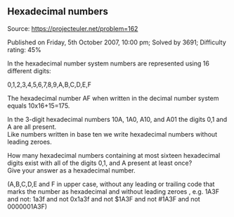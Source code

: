 Hexadecimal numbers
-------------------

Source: https://projecteuler.net/problem=162

Published on Friday, 5th October 2007, 10:00 pm; Solved by 3691;
Difficulty rating: 45%

In the hexadecimal number system numbers are represented using 16
different digits:

0,1,2,3,4,5,6,7,8,9,A,B,C,D,E,F

The hexadecimal number AF when written in the decimal number system
equals 10x16+15=175.

In the 3-digit hexadecimal numbers 10A, 1A0, A10, and A01 the digits 0,1
and A are all present.\
 Like numbers written in base ten we write hexadecimal numbers without
leading zeroes.

How many hexadecimal numbers containing at most sixteen hexadecimal
digits exist with all of the digits 0,1, and A present at least once?\
 Give your answer as a hexadecimal number.

(A,B,C,D,E and F in upper case, without any leading or trailing code
that marks the number as hexadecimal and without leading zeroes , e.g.
1A3F and not: 1a3f and not 0x1a3f and not \$1A3F and not \#1A3F and not
0000001A3F)
